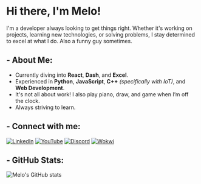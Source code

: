 # Hi there, I'm Melo!

I'm a developer always looking to get things right. Whether it's working on projects, learning new technologies, or solving problems, I stay determined to excel at what I do. Also a funny guy sometimes.

## - About Me:

-  Currently diving into **React**, **Dash**, and **Excel**.
-  Experienced in **Python**, **JavaScript**, **C++** *(specifically with IoT)*, and **Web Development**.
-  It's not all about work! I also play piano, draw, and game when I’m off the clock.
-  Always striving to learn.

## - Connect with me:

[![LinkedIn](https://img.shields.io/badge/LinkedIn-007ec6?style=for-the-badge&logo=linkedin&logoColor=black)](https://www.linkedin.com/in/guilherme-melo-b469a92b5/)
[![YouTube](https://img.shields.io/badge/YouTube-007ec6?style=for-the-badge&logo=youtube&logoColor=black)](https://www.youtube.com/@GuilhermeMelo2105)
[![Discord](https://img.shields.io/badge/Discord-007ec6?style=for-the-badge&logo=discord&logoColor=black)](https://discord.com/users/melokoyo)
[![Wokwi](https://img.shields.io/badge/Wokwi-007ec6?style=for-the-badge&logoColor=black)](https://wokwi.com/makers/melokoyo)

## - GitHub Stats:

![Melo's GitHub stats](https://github-readme-stats.vercel.app/api?username=gmelo21&show_icons=true&theme=radical&bg_color=0D1117&title_color=FFFFFF&text_color=FFFFFF&icon_color=007EC6)
